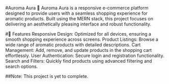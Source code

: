 #Auroma Aura 🌸
Auroma Aura is a responsive e-commerce platform designed to provide users with a seamless shopping experience for aromatic products. Built using the MERN stack, this project focuses on delivering an aesthetically pleasing interface and robust functionality.

#🌟 Features
Responsive Design: Optimized for all devices, ensuring a smooth shopping experience across screens.
Product Listings: Browse a wide range of aromatic products with detailed descriptions.
Cart Management: Add, remove, and update products in the shopping cart effortlessly.
User Authentication: Secure login and registration functionality.
Search and Filters: Quickly find products using advanced filtering and search options.

##Note: This project is yet to complete.
